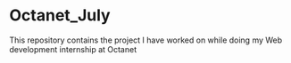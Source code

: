 # Octanet_July
This repository contains the project I have worked on while doing my Web development internship at Octanet
